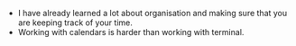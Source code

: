 + I have already learned a lot about organisation and making sure that you are keeping track of your time.
+ Working with calendars is harder than working with terminal. 
